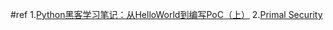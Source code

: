 #ref
1.[Python黑客学习笔记：从HelloWorld到编写PoC（上）](http://www.freebuf.com/news/special/58048.html)
2.[Primal Security](http://www.primalsecurity.net/0x1-python-tutorial-port-scanner/)